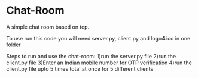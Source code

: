 # Chat-Room
A simple chat room based on tcp.

To use run this code you will need server.py, client.py and logo4.ico in one folder

Steps to run and use the chat-room:
1)run the server.py file
2)run the client.py file
3)Enter an Indian mobile number for OTP verification
4)run the client.py file upto 5 times total at once for 5 different clients
